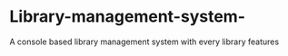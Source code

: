 # Library-management-system-
A console based library management system with every library features 
